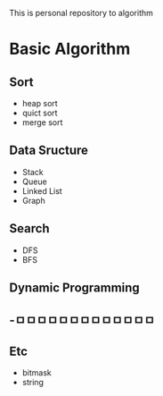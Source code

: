  This is personal repository to algorithm 

# Basic Algorithm
## Sort
- heap sort
- quict sort
- merge sort
## Data Sructure
- Stack
- Queue
- Linked List
- Graph
## Search
- DFS
- BFS
## Dynamic Programming
-ㅁㅁㅁㅁㅁㅁㅁㅁㅁㅁㅁㅁㅁ
-
## Etc
- bitmask
- string


